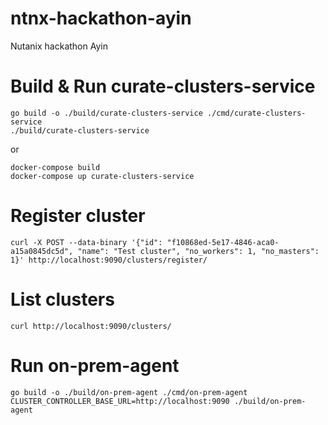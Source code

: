 # ntnx-hackathon-ayin
Nutanix hackathon Ayin 

# Build & Run curate-clusters-service

```
go build -o ./build/curate-clusters-service ./cmd/curate-clusters-service
./build/curate-clusters-service
```
or
```
docker-compose build
docker-compose up curate-clusters-service
```

# Register cluster

```
curl -X POST --data-binary '{"id": "f10868ed-5e17-4846-aca0-a15a0845dc5d", "name": "Test cluster", "no_workers": 1, "no_masters": 1}' http://localhost:9090/clusters/register/
```

# List clusters

```
curl http://localhost:9090/clusters/
```

# Run on-prem-agent

```
go build -o ./build/on-prem-agent ./cmd/on-prem-agent
CLUSTER_CONTROLLER_BASE_URL=http://localhost:9090 ./build/on-prem-agent
```
